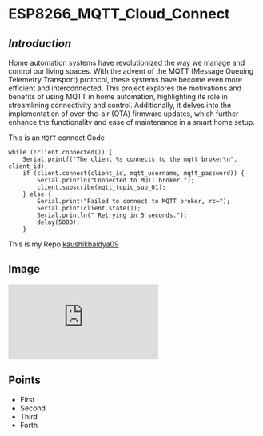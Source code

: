# **ESP8266_MQTT_Cloud_Connect**

_Introduction_
---
Home automation systems have revolutionized the way we manage and control our living spaces. With the advent of the MQTT (Message Queuing Telemetry Transport) protocol, these systems have become even more efficient and interconnected. This project explores the motivations and benefits of using MQTT in home automation, highlighting its role in streamlining connectivity and control. Additionally, it delves into the implementation of over-the-air (OTA) firmware updates, which further enhance the functionality and ease of maintenance in a smart home setup.


This is an `MQTT` connect Code

```
while (!client.connected()) {
    Serial.printf("The client %s connects to the mqtt broker\n", client_id);
    if (client.connect(client_id, mqtt_username, mqtt_password)) {
        Serial.println("Connected to MQTT broker.");
        client.subscribe(mqtt_topic_sub_01);
    } else {
        Serial.print("Failed to connect to MQTT broker, rc=");
        Serial.print(client.state());
        Serial.println(" Retrying in 5 seconds.");
        delay(5000);
    }
```

This is my Repo [kaushikbaidya09](https://github.com/kaushikbaidya09)

## Image
![Image link](https://bangalore.locanto.me/ID_6352088528/Best-VLSI-Training-Institute-in-Bangalore.html)

## Points
- First
- Second
- Third
- Forth
